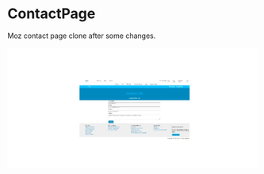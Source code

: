 # ContactPage
Moz contact page clone after some changes.
</br>
</br>
<img src="./assets/Contact-Page.webp" alt="Project Image" />